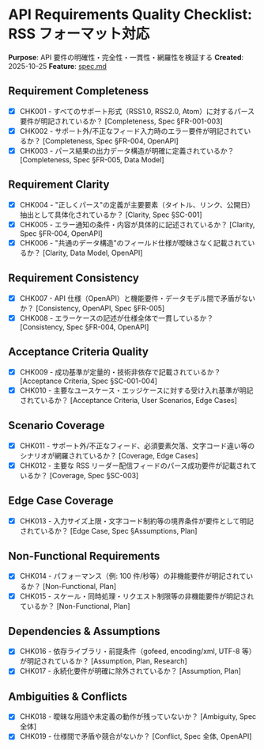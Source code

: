 # API Requirements Quality Checklist: RSS フォーマット対応

**Purpose**: API 要件の明確性・完全性・一貫性・網羅性を検証する
**Created**: 2025-10-25
**Feature**: [spec.md](../spec.md)

## Requirement Completeness

- [x] CHK001 - すべてのサポート形式（RSS1.0, RSS2.0, Atom）に対するパース要件が明記されているか？ [Completeness, Spec §FR-001-003]
- [x] CHK002 - サポート外/不正なフィード入力時のエラー要件が明記されているか？ [Completeness, Spec §FR-004, OpenAPI]
- [x] CHK003 - パース結果の出力データ構造が明確に定義されているか？ [Completeness, Spec §FR-005, Data Model]

## Requirement Clarity

- [x] CHK004 - "正しくパース"の定義が主要要素（タイトル、リンク、公開日）抽出として具体化されているか？ [Clarity, Spec §SC-001]
- [x] CHK005 - エラー通知の条件・内容が具体的に記述されているか？ [Clarity, Spec §FR-004, OpenAPI]
- [x] CHK006 - "共通のデータ構造"のフィールド仕様が曖昧さなく記載されているか？ [Clarity, Data Model, OpenAPI]

## Requirement Consistency

- [x] CHK007 - API 仕様（OpenAPI）と機能要件・データモデル間で矛盾がないか？ [Consistency, OpenAPI, Spec §FR-005]
- [x] CHK008 - エラーケースの記述が仕様全体で一貫しているか？ [Consistency, Spec §FR-004, OpenAPI]

## Acceptance Criteria Quality

- [x] CHK009 - 成功基準が定量的・技術非依存で記載されているか？ [Acceptance Criteria, Spec §SC-001-004]
- [x] CHK010 - 主要なユースケース・エッジケースに対する受け入れ基準が明記されているか？ [Acceptance Criteria, User Scenarios, Edge Cases]

## Scenario Coverage

- [x] CHK011 - サポート外/不正なフィード、必須要素欠落、文字コード違い等のシナリオが網羅されているか？ [Coverage, Edge Cases]
- [x] CHK012 - 主要な RSS リーダー配信フィードのパース成功要件が記載されているか？ [Coverage, Spec §SC-003]

## Edge Case Coverage

- [x] CHK013 - 入力サイズ上限・文字コード制約等の境界条件が要件として明記されているか？ [Edge Case, Spec §Assumptions, Plan]

## Non-Functional Requirements

- [x] CHK014 - パフォーマンス（例: 100 件/秒等）の非機能要件が明記されているか？ [Non-Functional, Plan]
- [x] CHK015 - スケール・同時処理・リクエスト制限等の非機能要件が明記されているか？ [Non-Functional, Plan]

## Dependencies & Assumptions

- [x] CHK016 - 依存ライブラリ・前提条件（gofeed, encoding/xml, UTF-8 等）が明記されているか？ [Assumption, Plan, Research]
- [x] CHK017 - 永続化要件が明確に除外されているか？ [Assumption, Plan]

## Ambiguities & Conflicts

- [x] CHK018 - 曖昧な用語や未定義の動作が残っていないか？ [Ambiguity, Spec 全体]
- [x] CHK019 - 仕様間で矛盾や競合がないか？ [Conflict, Spec 全体, OpenAPI]
